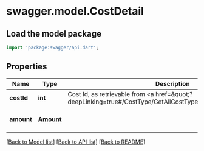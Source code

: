 # swagger.model.CostDetail

## Load the model package
```dart
import 'package:swagger/api.dart';
```

## Properties
Name | Type | Description | Notes
------------ | ------------- | ------------- | -------------
**costId** | **int** | Cost Id, as retrievable from &lt;a href&#x3D;\&quot;?deepLinking&#x3D;true#/CostType/GetAllCostTypes\&quot;&gt;/api/CostType&lt;/a&gt; | [default to null]
**amount** | [**Amount**](Amount.md) |  | [optional] [default to null]

[[Back to Model list]](../README.md#documentation-for-models) [[Back to API list]](../README.md#documentation-for-api-endpoints) [[Back to README]](../README.md)


